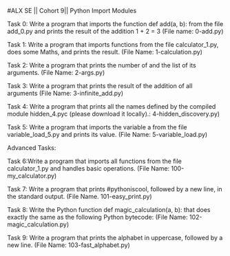 #ALX SE || Cohort 9|| Python Import Modules

Task 0: Write a program that imports the function def add(a, b): from the file add_0.py and prints the result of the addition 1 + 2 = 3 (File name: 0-add.py)

Task 1: Write a program that imports functions from the file calculator_1.py, does some Maths, and prints the result. (File Name: 1-calculation.py)

Task 2: Write a program that prints the number of and the list of its arguments. (File Name: 2-args.py)

Task 3: Write a program that prints the result of the addition of all arguments (File Name: 3-infinite_add.py)

Task 4: Write a program that prints all the names defined by the compiled module hidden_4.pyc (please download it locally).: 4-hidden_discovery.py)

Task 5: Write a program that imports the variable a from the file variable_load_5.py and prints its value. (File Name: 5-variable_load.py)

Advanced Tasks:

Task 6:Write a program that imports all functions from the file calculator_1.py and handles basic operations. (File Name: 100-my_calculator.py)

Task 7: Write a program that prints #pythoniscool, followed by a new line, in the standard output. (File Name. 101-easy_print.py)

Task 8: Write the Python function def magic_calculation(a, b): that does exactly the same as the following Python bytecode: (File Name: 102-magic_calculation.py)

Task 9: Write a program that prints the alphabet in uppercase, followed by a new line. (File Name: 103-fast_alphabet.py)

